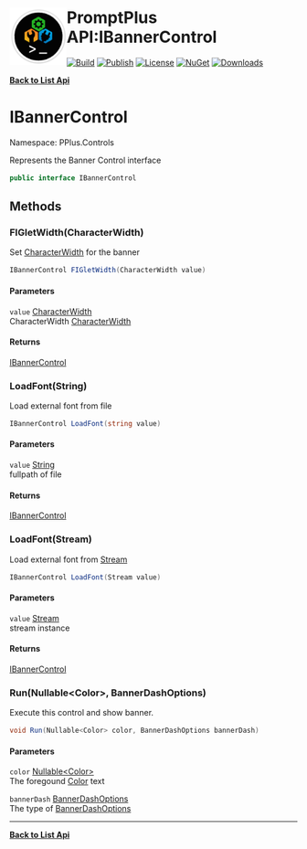 # <img align="left" width="100" height="100" src="../images/icon.png">PromptPlus API:IBannerControl 

[![Build](https://github.com/FRACerqueira/PromptPlus/workflows/Build/badge.svg)](https://github.com/FRACerqueira/PromptPlus/actions/workflows/build.yml)
[![Publish](https://github.com/FRACerqueira/PromptPlus/actions/workflows/publish.yml/badge.svg)](https://github.com/FRACerqueira/PromptPlus/actions/workflows/publish.yml)
[![License](https://img.shields.io/github/license/FRACerqueira/PromptPlus)](https://github.com/FRACerqueira/PromptPlus/blob/master/LICENSE)
[![NuGet](https://img.shields.io/nuget/v/PromptPlus)](https://www.nuget.org/packages/PromptPlus/)
[![Downloads](https://img.shields.io/nuget/dt/PromptPlus)](https://www.nuget.org/packages/PromptPlus/)

[**Back to List Api**](./apis.md)

# IBannerControl

Namespace: PPlus.Controls

Represents the Banner Control interface

```csharp
public interface IBannerControl
```

## Methods

### <a id="methods-figletwidth"/>**FIGletWidth(CharacterWidth)**

Set [CharacterWidth](./pplus.controls.characterwidth.md) for the banner

```csharp
IBannerControl FIGletWidth(CharacterWidth value)
```

#### Parameters

`value` [CharacterWidth](./pplus.controls.characterwidth.md)<br>
CharacterWidth [CharacterWidth](./pplus.controls.characterwidth.md)

#### Returns

[IBannerControl](./pplus.controls.ibannercontrol.md)

### <a id="methods-loadfont"/>**LoadFont(String)**

Load external font from file

```csharp
IBannerControl LoadFont(string value)
```

#### Parameters

`value` [String](https://docs.microsoft.com/en-us/dotnet/api/system.string)<br>
fullpath of file

#### Returns

[IBannerControl](./pplus.controls.ibannercontrol.md)

### <a id="methods-loadfont"/>**LoadFont(Stream)**

Load external font from [Stream](https://docs.microsoft.com/en-us/dotnet/api/system.io.stream)

```csharp
IBannerControl LoadFont(Stream value)
```

#### Parameters

`value` [Stream](https://docs.microsoft.com/en-us/dotnet/api/system.io.stream)<br>
stream instance

#### Returns

[IBannerControl](./pplus.controls.ibannercontrol.md)

### <a id="methods-run"/>**Run(Nullable&lt;Color&gt;, BannerDashOptions)**

Execute this control and show banner.

```csharp
void Run(Nullable<Color> color, BannerDashOptions bannerDash)
```

#### Parameters

`color` [Nullable&lt;Color&gt;](https://docs.microsoft.com/en-us/dotnet/api/system.nullable-1)<br>
The foregound [Color](./pplus.color.md) text

`bannerDash` [BannerDashOptions](./pplus.controls.bannerdashoptions.md)<br>
The type of [BannerDashOptions](./pplus.controls.bannerdashoptions.md)


- - -
[**Back to List Api**](./apis.md)
